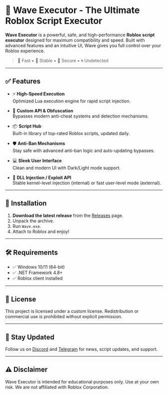 # 🌊 Wave Executor - The Ultimate Roblox Script Executor

**Wave Executor** is a powerful, safe, and high-performance **Roblox script executor** designed for maximum compatibility and speed. Built with advanced features and an intuitive UI, Wave gives you full control over your Roblox experience.

> 🚀 Fast • 💼 Stable • 🔐 Secure • 🌀 Undetected

---

## ✅ Features

- ⚡ **High-Speed Execution**  
  Optimized Lua execution engine for rapid script injection.

- 🧠 **Custom API & Obfuscation**  
  Bypasses modern anti-cheat systems and detection mechanisms.

- 📦 **Script Hub**  
  Built-in library of top-rated Roblox scripts, updated daily.

- 🛡️ **Anti-Ban Mechanisms**  
  Stay safe with advanced anti-ban logic and auto-updating bypasses.

- 💻 **Sleek User Interface**  
  Clean and modern UI with Dark/Light mode support.

- 🧩 **DLL Injection / Exploit API**  
  Stable kernel-level injection (internal) or fast user-level mode (external).

---

## 🔧 Installation

1. **Download the latest release** from the [Releases](../../releases) page.
2. Unpack the archive.
3. Run `Wave.exe`.
4. Attach to Roblox and enjoy!

---

## 🛠️ Requirements

- ✅ Windows 10/11 (64-bit)
- ✅ .NET Framework 4.8+
- ✅ Roblox client installed

---

## 📜 License

This project is licensed under a custom license. Redistribution or commercial use is prohibited without explicit permission.

---

## 📣 Stay Updated

Follow us on [Discord](https://discord.gg/yourinvite) and [Telegram](https://t.me/yourchannel) for news, script updates, and support.

---

## ⚠️ Disclaimer

Wave Executor is intended for educational purposes only. Use at your own risk. We are not affiliated with Roblox Corporation.
